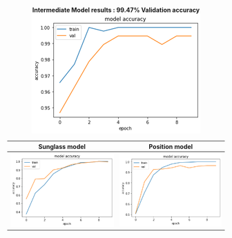 
<p align="center">
<p align="center">
	<b>Intermediate Model results : 99.47% Validation accuracy</b>
  <img  src="intermediate_result.png">
</p>
</p>

<p>

Sunglass model             |  Position model 
:-------------------------:|:-------------------------:
![](advanced_plot.png)  |  ![](advanced_plot2.png)
</p>